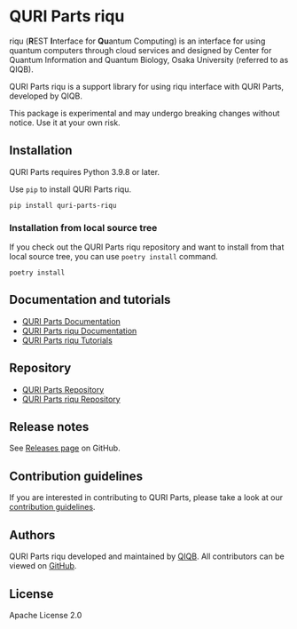 # QURI Parts riqu

riqu (**R**EST **I**nterface for **Qu**antum Computing) is an interface for using quantum computers
through cloud services and designed by Center for Quantum Information and Quantum Biology, Osaka University (referred to as QIQB).

QURI Parts riqu is a support library for using riqu interface with QURI Parts, developed by QIQB.

This package is experimental and may undergo breaking changes without notice.
Use it at your own risk.


## Installation

QURI Parts requires Python 3.9.8 or later.

Use `pip` to install QURI Parts riqu.

```
pip install quri-parts-riqu
```

### Installation from local source tree

If you check out the QURI Parts riqu repository and want to install from that local source tree, you can use `poetry install` command.

```
poetry install
```


## Documentation and tutorials

 - [QURI Parts Documentation](https://quri-parts.qunasys.com)
 - [QURI Parts riqu Documentation](https://quri-parts-riqu.readthedocs.io)
 - [QURI Parts riqu Tutorials](https://quri-parts-riqu.readthedocs.io/en/latest/tutorials.html)


## Repository

 - [QURI Parts Repository](https://github.com/QunaSys/quri-parts)
 - [QURI Parts riqu Repository](https://github.com/qiqb-osaka/quri-parts-riqu)


## Release notes

See [Releases page](https://github.com/qiqb-osaka/quri-parts-riqu/releases) on GitHub.


## Contribution guidelines

If you are interested in contributing to QURI Parts, please take a look at our [contribution guidelines](CONTRIBUTING.md).


## Authors

QURI Parts riqu developed and maintained by [QIQB](https://qiqb.osaka-u.ac.jp/). All contributors can be viewed on [GitHub](https://github.com/qiqb-osaka/quri-parts-riqu/graphs/contributors).


## License

Apache License 2.0
